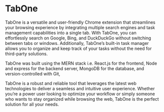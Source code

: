 # TabOne

TabOne is a versatile and user-friendly Chrome extension that streamlines your browsing experience by integrating multiple search engines and task management capabilities into a single tab. With TabOne, you can effortlessly search on Google, Bing, and DuckDuckGo without switching between tabs or windows. Additionally, TabOne’s built-in task manager allows you to organize and keep track of your tasks without the need for third-party solutions.

TabOne was built using the MERN stack i.e. React.js for the frontend, Node and express for the backend server, MongoDB for the database, and version-controlled with Git, 

TabOne is a robust and reliable tool that leverages the latest web technologies to deliver a seamless and intuitive user experience. Whether you’re a power user looking to optimize your workflow or simply someone who wants to stay organized while browsing the web, TabOne is the perfect solution for all your needs.
